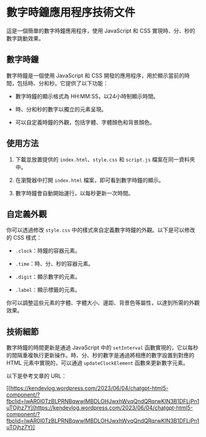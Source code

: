 # 數字時鐘應用程序技術文件

  

這是一個簡單的數字時鐘應用程序，使用 JavaScript 和 CSS 實現時、分、秒的數字跳動效果。

  

## 數字時鐘

  

數字時鐘是一個使用 JavaScript 和 CSS 開發的應用程序，用於顯示當前的時間，包括時、分和秒。它提供了以下功能：

  

- 數字時鐘的顯示格式為 HH:MM:SS，以24小時制顯示時間。

- 時、分和秒的數字以獨立的元素呈現。

- 可以自定義時鐘的外觀，包括字體、字體顏色和背景顏色。


  

## 使用方法

  

1. 下載並放置提供的 `index.html`、`style.css` 和 `script.js` 檔案在同一資料夾中。

2. 在瀏覽器中打開 `index.html` 檔案，即可看到數字時鐘的顯示。

3. 數字時鐘會自動開始運行，以每秒更新一次時間。

  
## 自定義外觀

  

你可以透過修改 `style.css` 中的樣式來自定義數字時鐘的外觀。以下是可以修改的 CSS 樣式：

  

- `.clock`：時鐘的容器元素。

- `.time`：時、分、秒的容器元素。

- `.digit`：顯示數字的元素。

- `.label`：顯示標籤的元素。

  

你可以調整這些元素的字體、字體大小、邊距、背景色等屬性，以達到所需的外觀效果。

  

## 技術細節

  

數字時鐘的時間更新是通過 JavaScript 中的 `setInterval` 函數實現的，它以每秒的間隔重複執行更新操作。時、分、秒的數字是通過將相應的數字設置到對應的 HTML 元素中實現的，可以通過 `updateClockElement` 函數來更新數字元素。

  

以下是參考文章的 URL：

[[https://kendevlog.wordpress.com/2023/06/04/chatgpt-html5-component/?fbclid=IwAR0l0TzBLPRNBqwwlMBDLOHJwxhWvqQndQRqrwKIN3B1DFLjPn1uTOjhz7Y](https://kendevlog.wordpress.com/2023/06/04/chatgpt-html5-component/?fbclid=IwAR0l0TzBLPRNBqwwlMBDLOHJwxhWvqQndQRqrwKIN3B1DFLjPn1uTOjhz7Y)]